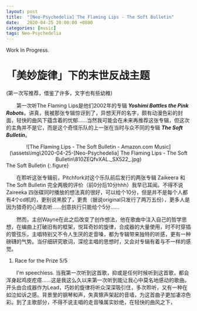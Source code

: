 ```yaml
---
layout: post
title:  "[Neo-Psychedelia] The Flaming Lips - The Soft Bulletin"
date:   2020-04-25 20:00:00 +0800
categories: [music]
tags: Neo-Psychedelia
---
```


Work In Progress.

#  「美妙旋律」下的末世反战主题

(第一次写推荐，借鉴了许多，文字也有些幼稚)

　　第一次听The Flaming Lips是他们2002年的专辑 ***Yoshimi Battles the Pink Robots***。讲真，我被那张专辑惊讶到了，异想天开的名字，颇有动漫色彩的封面，轻快的曲风下蕴含着的忧郁......当然我可能会在未来再推荐这张专辑，但这次的主角并不是它，而是这个奇怪乐队的上一张在当时与众不同的专辑 ***The Soft Bulletin***。

<div align=center>
![The Flaming Lips - The Soft Bulletin - Amazon.com Music](\assets\img\2020-04-25-[Neo-Psychedelia] The Flaming Lips - The Soft Bulletin\810ZEQfvXAL._SX522_.jpg)
</div>
The Soft Bulletin
{:.figure}

　　在聆听这张专辑前，Pitchfork对这个乐队前后发行的两张专辑 Zaikeera 和 The Soft Bulletin 完全两极的评价（前0分后10分hhh）我早已耳闻。不得不说 Zaireeka 四张碟同时播放的想法真的很好，可以给个10分，但是并不是每个人都有4个cd机的，更别说黑胶了，更贵（据说original只发行了两万五份），更多人是因为猎奇的心理去听......创意执行只能给个5分......

　　然而，主创Wayne在此之后改变了创作想法，他在歌曲中注入自己的哲学思想，在编曲上打破旧有的框架，悦耳奇妙的旋律，合成器的大量使用，时不时穿插的管弦乐，主唱特别又不令人生厌的走音嗓，都为专辑带来独特的听感，更有一种磅礴的气势。当仔细研究歌词，深挖主唱的思想时，又会对专辑有着与不一样的感觉。

1. Race for the Prize 5/5


　　I'm speechless. 当我第一次听到这首歌，抑或是任何时候听到这首歌，都会浑身起鸡皮疙瘩......这是我这么久以来第一次听到能让我心中莫名地感动的歌曲。开头由合成器作为Lead，巧妙的旋律将听众深深吸引住，多次聆听，又有一种在如泣如诉之感。背景里的钢琴和声，失真镲声架起的音墙，为这首曲子更加凄凉色彩。到了主歌部分，不得不说主唱的走音嗓属实妙绝，在轻快的曲风之下，